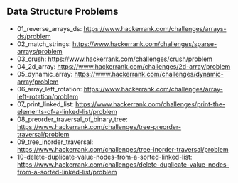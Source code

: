 ## Data Structure Problems

  * 01_reverse_arrays_ds: https://www.hackerrank.com/challenges/arrays-ds/problem
  * 02_match_strings: https://www.hackerrank.com/challenges/sparse-arrays/problem
  * 03_crush: https://www.hackerrank.com/challenges/crush/problem
  * 04_2d_array: https://www.hackerrank.com/challenges/2d-array/problem
  * 05_dynamic_array: https://www.hackerrank.com/challenges/dynamic-array/problem
  * 06_array_left_rotation: https://www.hackerrank.com/challenges/array-left-rotation/problem
  * 07_print_linked_list: https://www.hackerrank.com/challenges/print-the-elements-of-a-linked-list/problem
  * 08_preorder_traversal_of_binary_tree: https://www.hackerrank.com/challenges/tree-preorder-traversal/problem
  * 09_tree_inorder_traversal: https://www.hackerrank.com/challenges/tree-inorder-traversal/problem
  * 10-delete-duplicate-value-nodes-from-a-sorted-linked-list: https://www.hackerrank.com/challenges/delete-duplicate-value-nodes-from-a-sorted-linked-list/problem
